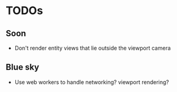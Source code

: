 # TODOs

## Soon

* Don't render entity views that lie outside the viewport camera

## Blue sky

* Use web workers to handle networking? viewport rendering?
